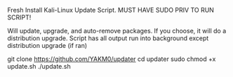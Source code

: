 Fresh Install Kali-Linux Update Script.
MUST HAVE SUDO PRIV TO RUN SCRIPT!

Will update, upgrade, and auto-remove packages.
If you choose, it will do a distribution upgrade.
Script has all output run into background except distribution upgrade (if ran)

git clone https://github.com/YAKM0/updater
cd updater
sudo chmod +x update.sh
./update.sh

